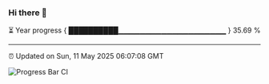 ### Hi there 👋

⏳ Year progress { ██████████▁▁▁▁▁▁▁▁▁▁▁▁▁▁▁▁▁▁▁▁ } 35.69 %

---

⏰ Updated on Sun, 11 May 2025 06:07:08 GMT

![Progress Bar CI](https://github.com/liununu/liununu/workflows/Progress%20Bar%20CI/badge.svg)
